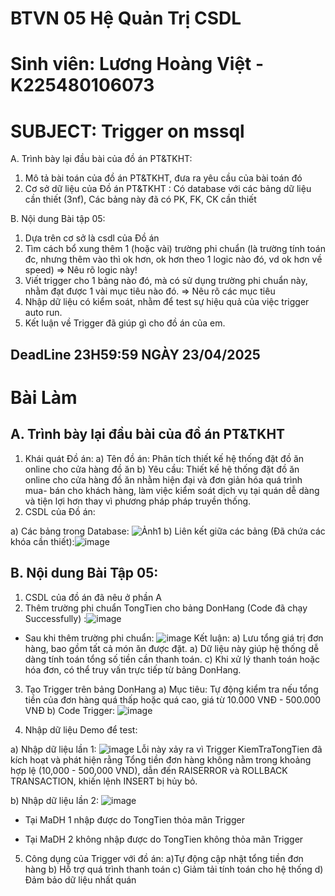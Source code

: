 # BTVN 05 Hệ Quản Trị CSDL
# Sinh viên: Lương Hoàng Việt - K225480106073

# SUBJECT: Trigger on mssql

A. Trình bày lại đầu bài của đồ án PT&TKHT:
1. Mô tả bài toán của đồ án PT&TKHT, 
   đưa ra yêu cầu của bài toán đó
2. Cơ sở dữ liệu của Đồ án PT&TKHT :
   Có database với các bảng dữ liệu cần thiết (3nf),
   Các bảng này đã có PK, FK, CK cần thiết
 
B. Nội dung Bài tập 05:
1. Dựa trên cơ sở là csdl của Đồ án
2. Tìm cách bổ xung thêm 1 (hoặc vài) trường phi chuẩn
   (là trường tính toán đc, nhưng thêm vào thì ok hơn,
    ok hơn theo 1 logic nào đó, vd ok hơn về speed)
   => Nêu rõ logic này!
3. Viết trigger cho 1 bảng nào đó, 
   mà có sử dụng trường phi chuẩn này,
   nhằm đạt được 1 vài mục tiêu nào đó.
   => Nêu rõ các mục tiêu 
4. Nhập dữ liệu có kiểm soát, 
   nhằm để test sự hiệu quả của việc trigger auto run.
5. Kết luận về Trigger đã giúp gì cho đồ án của em.
## DeadLine 23H59:59 NGÀY 23/04/2025
# Bài Làm
## A. Trình bày lại đầu bài của đồ án PT&TKHT
1. Khái quát Đồ án:
a) Tên đồ án: Phân tích thiết kế hệ thống đặt đồ ăn online cho cửa hàng đồ ăn
b) Yêu cầu: Thiết kế hệ thống đặt đồ ăn online cho cửa hàng đồ ăn nhằm hiện đại và đơn giản hóa quá trình mua- bán cho khách hàng, làm việc kiểm soát dịch vụ tại quán dễ dàng và tiện lợi hơn thay vì phương pháp pháp truyền thống.
2. CSDL của Đồ án:

a) Các bảng trong Database: ![Ảnh1](https://github.com/user-attachments/assets/f3f84330-cfd9-41d7-88e5-ff216e6d309b)
b) Liên kết giữa các bảng (Đã chứa các khóa cần thiết):![image](https://github.com/user-attachments/assets/0349ea10-f7ac-48fe-a34c-f4e0c2625b4e)
## B. Nội dung Bài Tập 05:
1. CSDL của đồ án đã nêu ở phần A
2. Thêm trường phi chuẩn TongTien cho bảng DonHang (Code đã chạy Successfully) :![image](https://github.com/user-attachments/assets/749a1408-e46a-4626-8d8f-a1d50d7b9eca)
* Sau khi thêm trường phi chuẩn: ![image](https://github.com/user-attachments/assets/66e52904-9342-44b1-90ed-3108b1a16784)
Kết luận:
a) Lưu tổng giá trị đơn hàng, bao gồm tất cả món ăn được đặt.
a) Dữ liệu này giúp hệ thống dễ dàng tính toán tổng số tiền cần thanh toán.
c) Khi xử lý thanh toán hoặc hóa đơn, có thể truy vấn trực tiếp từ bảng DonHang.

3.  Tạo Trigger trên bảng DonHang
a) Mục tiêu: Tự động kiểm tra nếu tổng tiền của đơn hàng quá thấp hoặc quá cao, giá từ 10.000 VNĐ - 500.000 VNĐ
b) Code Trigger: ![image](https://github.com/user-attachments/assets/176ba716-9935-4322-97b9-f9ccffee524a)

4. Nhập dữ liệu Demo để test:

a) Nhập dữ liệu lần 1:  ![image](https://github.com/user-attachments/assets/835e295a-3406-42b1-98d9-b6d589db1972)
Lỗi này xảy ra vì Trigger KiemTraTongTien đã kích hoạt và phát hiện rằng Tổng tiền đơn hàng không nằm trong khoảng hợp lệ (10,000 - 500,000 VND), dẫn đến RAISERROR và ROLLBACK TRANSACTION, khiến lệnh INSERT bị hủy bỏ.

b) Nhập dữ liệu lần 2: ![image](https://github.com/user-attachments/assets/fb9d5e79-8cc8-4bfe-972b-57d2e0829360)
* Tại MaDH 1 nhập được do TongTien thỏa mãn Trigger

* Tại MaDH 2 không nhập được do TongTien không thỏa mãn Trigger

5. Công dụng của Trigger với đồ án:
a)Tự động cập nhật tổng tiền đơn hàng
b) Hỗ trợ quá trình thanh toán
c) Giảm tải tính toán cho hệ thống
d) Đảm bảo dữ liệu nhất quán






 






 

